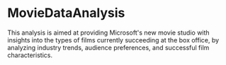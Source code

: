 # MovieDataAnalysis
This analysis is aimed at providing Microsoft's new movie studio with insights into the types of films currently succeeding at the box office, by analyzing industry trends, audience preferences, and successful film characteristics.
